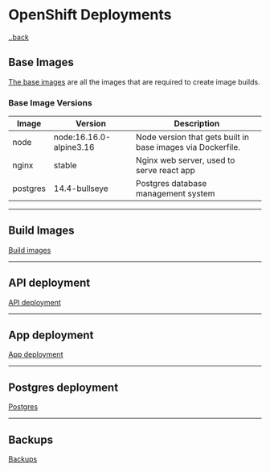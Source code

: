 # OpenShift Deployments
[..back](../../README.md)
## Base Images
[The base images](./base-images/README.md) are all the images that are required to create image builds.


### Base Image Versions
| Image | Version | Description |
| ----- | ------- | ----------- |
| node | node:16.16.0-alpine3.16 | Node version that gets built in base images via Dockerfile. |
| nginx | stable | Nginx web server, used to serve react app |
| postgres | 14.4-bullseye | Postgres database management system |

---
## Build Images
[Build images](./images/README.md)

---
## API deployment
[API deployment](./api/README.md)

---
## App deployment
[App deployment](./app/README.md)

---
## Postgres deployment
[Postgres](./postgres/README.md)

---
## Backups
[Backups](./backups/README.md)
